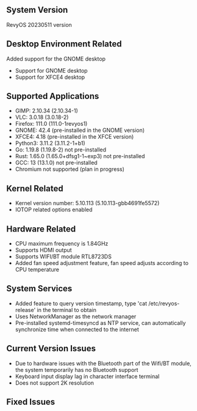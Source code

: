 ## System Version

RevyOS 20230511 version

## Desktop Environment Related

Added support for the GNOME desktop

- Support for GNOME desktop
- Support for XFCE4 desktop

## Supported Applications

- GIMP: 2.10.34 (2.10.34-1)
- VLC: 3.0.18 (3.0.18-2)
- Firefox: 111.0 (111.0-1revyos1)
- GNOME: 42.4 (pre-installed in the GNOME version)
- XFCE4: 4.18 (pre-installed in the XFCE version)
- Python3: 3.11.2 (3.11.2-1+b1)
- Go: 1.19.8 (1.19.8-2) not pre-installed
- Rust: 1.65.0 (1.65.0+dfsg1-1~exp3) not pre-installed
- GCC: 13 (13.1.0) not pre-installed
- Chromium not supported (plan in progress)

## Kernel Related

- Kernel version number: 5.10.113 (5.10.113-gbb4691fe5572)
- IOTOP related options enabled

## Hardware Related

- CPU maximum frequency is 1.84GHz
- Supports HDMI output
- Supports WIFI/BT module RTL8723DS
- Added fan speed adjustment feature, fan speed adjusts according to CPU temperature

## System Services

- Added feature to query version timestamp, type 'cat /etc/revyos-release' in the terminal to obtain
- Uses NetworkManager as the network manager
- Pre-installed systemd-timesyncd as NTP service, can automatically synchronize time when connected to the internet

## Current Version Issues

- Due to hardware issues with the Bluetooth part of the Wifi/BT module, the system temporarily has no Bluetooth support
- Keyboard input display lag in character interface terminal
- Does not support 2K resolution

## Fixed Issues
